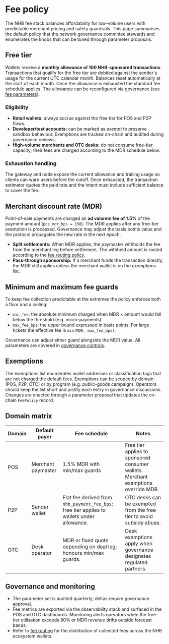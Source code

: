 # Fee policy

The NHB fee stack balances affordability for low-volume users with predictable
merchant pricing and safety guardrails. This page summarises the default policy
that the network governance committee stewards and enumerates the knobs that can
be tuned through parameter proposals.

## Free tier

Wallets receive a **monthly allowance of 100 NHB-sponsored transactions**.
Transactions that qualify for the free tier are debited against the sender's
usage for the current UTC calendar month. Balances reset automatically at the
start of each month. Once the allowance is exhausted the standard fee schedule
applies. The allowance can be reconfigured via governance (see
[fee parameters](../governance/fee-params.md)).

### Eligibility

* **Retail wallets:** always accrue against the free tier for POS and P2P flows.
* **Developer/test accounts:** can be marked as *exempt* to preserve sandbox
  behaviour. Exemptions are tracked on-chain and audited during governance
  reviews.
* **High-volume merchants and OTC desks:** do not consume free-tier capacity;
  their fees are charged according to the MDR schedule below.

### Exhaustion handling

The gateway and node expose the current allowance and trailing usage so clients
can warn users before the cutoff. Once exhausted, the transaction estimator
quotes the paid rate and the intent must include sufficient balance to cover the
fee.

## Merchant discount rate (MDR)

Point-of-sale payments are charged an **ad valorem fee of 1.5%** of the payment
amount (`pos_mdr_bps = 150`). The MDR applies after any free-tier exemption is
processed. Governance may adjust the basis points value and the protocol
propagates the new rate in the next epoch.

* **Split settlements:** When MDR applies, the paymaster withholds the fee from
the merchant leg before settlement. The withheld amount is routed according to
the [fee routing policy](./routing.md).
* **Pass-through sponsorship:** If a merchant funds the transaction directly,
the MDR still applies unless the merchant wallet is on the *exemptions* list.

## Minimum and maximum fee guards

To keep fee collection predictable at the extremes the policy enforces both a
floor and a ceiling:

* `min_fee`: the absolute minimum charged when MDR × amount would fall below the
  threshold (e.g. micro-payments).
* `max_fee_bps`: the upper bound expressed in basis points. For large tickets
  the effective fee is `min(MDR, max_fee_bps)`.

Governance can adjust either guard alongside the MDR value. All parameters are
covered in [governance controls](../governance/fee-params.md).

## Exemptions

The exemptions list enumerates wallet addresses or classification tags that are
not charged the default fees. Exemptions can be scoped by domain (POS, P2P, OTC)
or by program (e.g. public-goods campaign). Operators should keep the list short
and justify each entry in governance discussions. Changes are enacted through a
parameter proposal that updates the on-chain `FeePolicy` record.

## Domain matrix

| Domain | Default payer | Fee schedule | Notes |
| --- | --- | --- | --- |
| POS | Merchant paymaster | 1.5% MDR with min/max guards | Free tier applies to sponsored consumer wallets. Merchant exemptions override MDR. |
| P2P | Sender wallet | Flat fee derived from `nhb_payment_fee_bps`; free tier applies to wallets under allowance. | OTC desks can be exempted from the free tier to avoid subsidy abuse. |
| OTC | Desk operator | MDR or fixed quote depending on deal leg; honours min/max guards. | Desk exemptions apply when governance designates regulated partners. |

## Governance and monitoring

* The parameter set is audited quarterly; deltas require governance approval.
* Fee metrics are exported via the observability stack and surfaced in the POS
  and OTC dashboards. Monitoring alerts operators when the free-tier utilisation
  exceeds 80% or MDR revenue drifts outside forecast bands.
* Refer to [fee routing](./routing.md) for the distribution of collected fees
  across the NHB ecosystem wallets.
